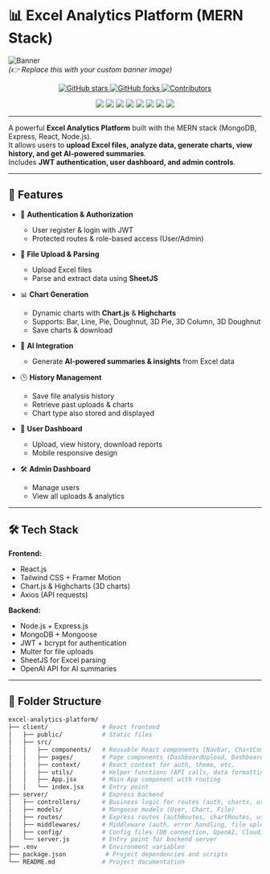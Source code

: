 # 📊 Excel Analytics Platform (MERN Stack)

![Banner](https://via.placeholder.com/1200x300.png?text=Excel+Analytics+Platform)  
*(👉 Replace this with your custom banner image)*

<p align="center">
  <a href="https://github.com/namanchauhanrajput/Excel-Analytics-Project/stargazers">
    <img src="https://img.shields.io/github/stars/namanchauhanrajput/Excel-Analytics-Project?style=for-the-badge&logo=github" alt="GitHub stars"/>
  </a>
  <a href="https://github.com/namanchauhanrajput/Excel-Analytics-Project/network/members">
    <img src="https://img.shields.io/github/forks/namanchauhanrajput/Excel-Analytics-Project?style=for-the-badge&logo=github" alt="GitHub forks"/>
  </a>
  <a href="https://github.com/namanchauhanrajput/Excel-Analytics-Project/graphs/contributors">
    <img src="https://img.shields.io/github/contributors/namanchauhanrajput/Excel-Analytics-Project?style=for-the-badge" alt="Contributors"/>
  </a>
</p>

<p align="center">
  <img src="https://img.shields.io/badge/MongoDB-4EA94B?style=for-the-badge&logo=mongodb&logoColor=white"/>
  <img src="https://img.shields.io/badge/Express.js-000000?style=for-the-badge&logo=express&logoColor=white"/>
  <img src="https://img.shields.io/badge/React-61DAFB?style=for-the-badge&logo=react&logoColor=black"/>
  <img src="https://img.shields.io/badge/Node.js-339933?style=for-the-badge&logo=node.js&logoColor=white"/>
  <img src="https://img.shields.io/badge/TailwindCSS-38B2AC?style=for-the-badge&logo=tailwind-css&logoColor=white"/>
  <img src="https://img.shields.io/badge/Chart.js-FF6384?style=for-the-badge&logo=chartdotjs&logoColor=white"/>
  <img src="https://img.shields.io/badge/Highcharts-005A9C?style=for-the-badge&logo=highcharts&logoColor=white"/>
  <img src="https://img.shields.io/badge/OpenAI-412991?style=for-the-badge&logo=openai&logoColor=white"/>
</p>

---

A powerful **Excel Analytics Platform** built with the MERN stack (MongoDB, Express, React, Node.js).  
It allows users to **upload Excel files, analyze data, generate charts, view history, and get AI-powered summaries**.  
Includes **JWT authentication, user dashboard, and admin controls**.

---

## 🚀 Features

- 🔐 **Authentication & Authorization**
  - User register & login with JWT
  - Protected routes & role-based access (User/Admin)

- 📂 **File Upload & Parsing**
  - Upload Excel files
  - Parse and extract data using **SheetJS**

- 📊 **Chart Generation**
  - Dynamic charts with **Chart.js** & **Highcharts**
  - Supports: Bar, Line, Pie, Doughnut, 3D Pie, 3D Column, 3D Doughnut
  - Save charts & download

- 🤖 **AI Integration**
  - Generate **AI-powered summaries & insights** from Excel data

- 🕒 **History Management**
  - Save file analysis history
  - Retrieve past uploads & charts
  - Chart type also stored and displayed

- 👤 **User Dashboard**
  - Upload, view history, download reports
  - Mobile responsive design

- 🛠️ **Admin Dashboard**
  - Manage users
  - View all uploads & analytics

---

## 🛠️ Tech Stack

**Frontend:**
- React.js
- Tailwind CSS + Framer Motion
- Chart.js & Highcharts (3D charts)
- Axios (API requests)

**Backend:**
- Node.js + Express.js
- MongoDB + Mongoose
- JWT + bcrypt for authentication
- Multer for file uploads
- SheetJS for Excel parsing
- OpenAI API for AI summaries

---

## 📂 Folder Structure

```bash
excel-analytics-platform/
├── client/               # React frontend
│   ├── public/           # Static files
│   ├── src/
│   │   ├── components/   # Reusable React components (Navbar, ChartComponent, Dashboard, etc.)
│   │   ├── pages/        # Page components (DashboardUpload, DashboardHistory, Login, Register, etc.)
│   │   ├── context/      # React context for auth, theme, etc.
│   │   ├── utils/        # Helper functions (API calls, data formatting, etc.)
│   │   ├── App.jsx       # Main App component with routing
│   │   └── index.jsx     # Entry point
├── server/               # Express backend
│   ├── controllers/      # Business logic for routes (auth, charts, users)
│   ├── models/           # Mongoose models (User, Chart, File)
│   ├── routes/           # Express routes (authRoutes, chartRoutes, userRoutes)
│   ├── middlewares/      # Middleware (auth, error handling, file upload)
│   ├── config/           # Config files (DB connection, OpenAI, Cloudinary)
│   └── server.js         # Entry point for backend server
├── .env                  # Environment variables
├── package.json           # Project dependencies and scripts
└── README.md             # Project documentation
